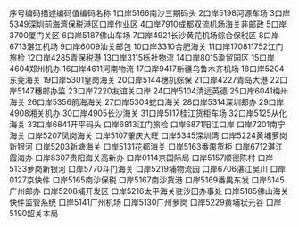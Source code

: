 序号编码描述编码值编码名称   1口岸5166南沙三期码头   2口岸5198河源车场   3口岸5349深圳前海湾保税港区口岸作业区   4口岸7910成都双流机场海关非邮政   5口岸3700厦门关区   6口岸5187佛山车场   7口岸4921长沙黄花机场综合保税区   8口岸6713湛江机场   9口岸6009汕关邮包   10口岸3310合肥海关   11口岸170811752江门旅检   12口岸4285青保税港   13口岸3115栎社物流   14口岸8015渝贸园区   15口岸4604郑州机办   16口岸4611河南物流   17口岸9417新疆乌鲁木齐机场   18口岸5204东莞海关   19口岸5301皇岗海关   20口岸5144穗机综保   21口岸4227青岛大港   22口岸5147穗邮办监   23口岸7220友谊关口岸   24口岸5104清远英德   25口岸6041梅州海关   26口岸5356前海海关   27口岸5304蛇口海关   28口岸5314深圳邮办   29口岸4908湘关机办   30口岸4905长沙海关   31口岸5117桂江货柜车场   32口岸5125从化海关   33口岸6841开平码头   口岸6813江门旅检   口岸6871阳江口岸   口岸7201南宁海关   口岸5207凤岗海关   口岸5107肇庆大旺   口岸5345深圳湾   口岸5224黄埔萝岗新银河   口岸5203新塘海关   口岸5131花都海关   口岸5163番禺货柜   口岸6712湛江霞海办   口岸8307贵阳海关高新办   口岸0114京国际局   口岸5157顺德陈村   口岸5133萝岗新银河   口岸5770斗门海关   口岸5219埔物流园   口岸6706湛江吴川   口岸0127京快件   口岸5165南沙保税   口岸5167南沙货港   口岸5169番禺东发   口岸5145广州邮办   口岸5208埔开发区   口岸5216太平海关驻沙田办事处   口岸5185佛山海关快件监管系统   口岸5141广州机场   口岸5130广州萝岗   口岸5229黄埔状元谷   口岸5190韶关本局